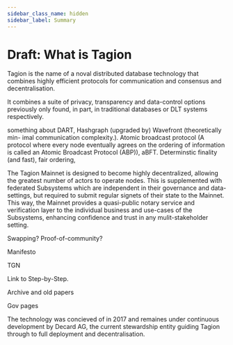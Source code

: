```yaml
---
sidebar_class_name: hidden
sidebar_label: Summary
---
```

# Draft: What is Tagion

Tagion is the name of a noval distributed database technology that combines highly efficient protocols for communication and consensus and decentralisation. 

It combines a suite of privacy, transparency and data-control options previously only found, in part, in traditional databases or DLT systems respectively. 

something about DART, Hashgraph (upgraded by) Wavefront (theoretically min-
imal communication complexity.). Atomic broadcast protocol (A protocol where every node eventually agrees on the ordering of information is called an Atomic Broadcast Protocol (ABP)), aBFT. Determinstic finality (and fast), fair ordering, 

The Tagion Mainnet is designed to become highly decentralized, allowing the greatest number of actors to operate nodes. This is supplemented with federated Subsystems which are independent in their governance and data-settings, but required to submit regular signets of their state to the Mainnet. This way, the Mainnet provides a quasi-public notary service and verification layer to the individual business and use-cases of the Subsystems, enhancing confidence and trust in any mulit-stakeholder setting. 

Swapping? Proof-of-community?

Manifesto

TGN

Link to Step-by-Step. 

Archive and old papers

Gov pages

The technology was concieved of in 2017 and remaines under continuous development by Decard AG, the current stewardship entity guiding Tagion through to full deployment and decentralisation. 
